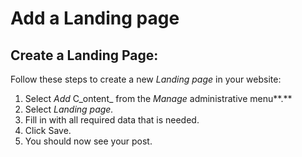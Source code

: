 # Add a Landing page

## Create a Landing Page:

Follow these steps to create a new _Landing page_ in your website:

1. Select _Add_ C_ontent_ from the _Manage_ administrative menu**.**
2. Select _Landing page._
3. Fill in with all required data that is needed.
4. Click Save. 
5. You should now see your post.

